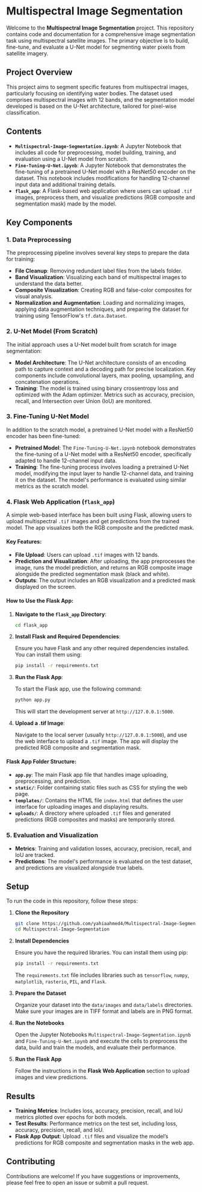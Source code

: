 # Multispectral Image Segmentation

Welcome to the **Multispectral Image Segmentation** project. This repository contains code and documentation for a comprehensive image segmentation task using multispectral satellite images. The primary objective is to build, fine-tune, and evaluate a U-Net model for segmenting water pixels from satellite imagery.

## Project Overview

This project aims to segment specific features from multispectral images, particularly focusing on identifying water bodies. The dataset used comprises multispectral images with 12 bands, and the segmentation model developed is based on the U-Net architecture, tailored for pixel-wise classification.

## Contents

- **`Multispectral-Image-Segmentation.ipynb`**: A Jupyter Notebook that includes all code for preprocessing, model building, training, and evaluation using a U-Net model from scratch.
- **`Fine-Tuning-U-Net.ipynb`**: A Jupyter Notebook that demonstrates the fine-tuning of a pretrained U-Net model with a ResNet50 encoder on the dataset. This notebook includes modifications for handling 12-channel input data and additional training details.
- **`flask_app`**: A Flask-based web application where users can upload `.tif` images, preprocess them, and visualize predictions (RGB composite and segmentation mask) made by the model.

## Key Components

### 1. Data Preprocessing

The preprocessing pipeline involves several key steps to prepare the data for training:

- **File Cleanup**: Removing redundant label files from the labels folder.
- **Band Visualization**: Visualizing each band of multispectral images to understand the data better.
- **Composite Visualization**: Creating RGB and false-color composites for visual analysis.
- **Normalization and Augmentation**: Loading and normalizing images, applying data augmentation techniques, and preparing the dataset for training using TensorFlow's `tf.data.Dataset`.

### 2. U-Net Model (From Scratch)

The initial approach uses a U-Net model built from scratch for image segmentation:

- **Model Architecture**: The U-Net architecture consists of an encoding path to capture context and a decoding path for precise localization. Key components include convolutional layers, max pooling, upsampling, and concatenation operations.
- **Training**: The model is trained using binary crossentropy loss and optimized with the Adam optimizer. Metrics such as accuracy, precision, recall, and Intersection over Union (IoU) are monitored.

### 3. Fine-Tuning U-Net Model

In addition to the scratch model, a pretrained U-Net model with a ResNet50 encoder has been fine-tuned:

- **Pretrained Model**: The `Fine-Tuning-U-Net.ipynb` notebook demonstrates the fine-tuning of a U-Net model with a ResNet50 encoder, specifically adapted to handle 12-channel input data.
- **Training**: The fine-tuning process involves loading a pretrained U-Net model, modifying the input layer to handle 12-channel data, and training it on the dataset. The model's performance is evaluated using similar metrics as the scratch model.

### 4. Flask Web Application (`flask_app`)

A simple web-based interface has been built using Flask, allowing users to upload multispectral `.tif` images and get predictions from the trained model. The app visualizes both the RGB composite and the predicted mask.

#### Key Features:

- **File Upload**: Users can upload `.tif` images with 12 bands.
- **Prediction and Visualization**: After uploading, the app preprocesses the image, runs the model prediction, and returns an RGB composite image alongside the predicted segmentation mask (black and white).
- **Outputs**: The output includes an RGB visualization and a predicted mask displayed on the screen.

#### How to Use the Flask App:

1. **Navigate to the `flask_app` Directory**:

   ```bash
   cd flask_app
   ```

2. **Install Flask and Required Dependencies**:

   Ensure you have Flask and any other required dependencies installed. You can install them using:

   ```bash
   pip install -r requirements.txt
   ```

3. **Run the Flask App**:

   To start the Flask app, use the following command:

   ```bash
   python app.py
   ```

   This will start the development server at `http://127.0.0.1:5000`.

4. **Upload a .tif Image**:

   Navigate to the local server (usually `http://127.0.0.1:5000`), and use the web interface to upload a `.tif` image. The app will display the predicted RGB composite and segmentation mask.

#### Flask App Folder Structure:

- **`app.py`**: The main Flask app file that handles image uploading, preprocessing, and prediction.
- **`static/`**: Folder containing static files such as CSS for styling the web page.
- **`templates/`**: Contains the HTML file `index.html` that defines the user interface for uploading images and displaying results.
- **`uploads/`**: A directory where uploaded `.tif` files and generated predictions (RGB composites and masks) are temporarily stored.

### 5. Evaluation and Visualization

- **Metrics**: Training and validation losses, accuracy, precision, recall, and IoU are tracked.
- **Predictions**: The model's performance is evaluated on the test dataset, and predictions are visualized alongside true labels.

## Setup

To run the code in this repository, follow these steps:

1. **Clone the Repository**

   ```bash
   git clone https://github.com/yahiaahmed4/Multispectral-Image-Segmentation.git
   cd Multispectral-Image-Segmentation
   ```

2. **Install Dependencies**

   Ensure you have the required libraries. You can install them using pip:

   ```bash
   pip install -r requirements.txt
   ```

   The `requirements.txt` file includes libraries such as `tensorflow`, `numpy`, `matplotlib`, `rasterio`, `PIL`, and `Flask`.

3. **Prepare the Dataset**

   Organize your dataset into the `data/images` and `data/labels` directories. Make sure your images are in TIFF format and labels are in PNG format.

4. **Run the Notebooks**

   Open the Jupyter Notebooks `Multispectral-Image-Segmentation.ipynb` and `Fine-Tuning-U-Net.ipynb` and execute the cells to preprocess the data, build and train the models, and evaluate their performance.

5. **Run the Flask App**

   Follow the instructions in the **Flask Web Application** section to upload images and view predictions.

## Results

- **Training Metrics**: Includes loss, accuracy, precision, recall, and IoU metrics plotted over epochs for both models.
- **Test Results**: Performance metrics on the test set, including loss, accuracy, precision, recall, and IoU.
- **Flask App Output**: Upload `.tif` files and visualize the model’s predictions for RGB composite and segmentation masks in the web app.

## Contributing

Contributions are welcome! If you have suggestions or improvements, please feel free to open an issue or submit a pull request.


